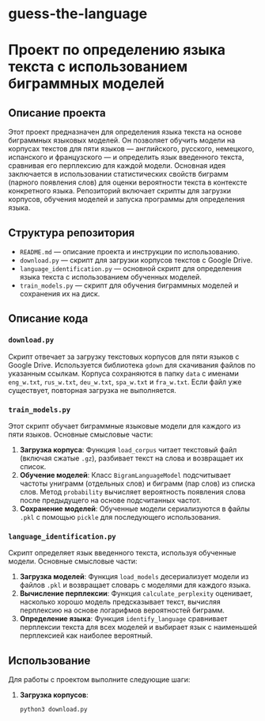 # guess-the-language
# Проект по определению языка текста с использованием биграммных моделей

## Описание проекта

Этот проект предназначен для определения языка текста на основе биграммных языковых моделей. Он позволяет обучить модели на корпусах текстов для пяти языков — английского, русского, немецкого, испанского и французского — и определить язык введенного текста, сравнивая его перплексию для каждой модели. Основная идея заключается в использовании статистических свойств биграмм (парного появления слов) для оценки вероятности текста в контексте конкретного языка. Репозиторий включает скрипты для загрузки корпусов, обучения моделей и запуска программы для определения языка.

## Структура репозитория

- `README.md` — описание проекта и инструкции по использованию.
- `download.py` — скрипт для загрузки корпусов текстов с Google Drive.
- `language_identification.py` — основной скрипт для определения языка текста с использованием обученных моделей.
- `train_models.py` — скрипт для обучения биграммных моделей и сохранения их на диск.

## Описание кода

### `download.py`

Скрипт отвечает за загрузку текстовых корпусов для пяти языков с Google Drive. Используется библиотека `gdown` для скачивания файлов по указанным ссылкам. Корпуса сохраняются в папку `data` с именами `eng_w.txt`, `rus_w.txt`, `deu_w.txt`, `spa_w.txt` и `fra_w.txt`. Если файл уже существует, повторная загрузка не выполняется.

### `train_models.py`

Этот скрипт обучает биграммные языковые модели для каждого из пяти языков. Основные смысловые части:

1. **Загрузка корпуса**: Функция `load_corpus` читает текстовый файл (включая сжатые `.gz`), разбивает текст на слова и возвращает их список.
2. **Обучение моделей**: Класс `BigramLanguageModel` подсчитывает частоты униграмм (отдельных слов) и биграмм (пар слов) из списка слов. Метод `probability` вычисляет вероятность появления слова после предыдущего на основе подсчитанных частот.
3. **Сохранение моделей**: Обученные модели сериализуются в файлы `.pkl` с помощью `pickle` для последующего использования.

### `language_identification.py`

Скрипт определяет язык введенного текста, используя обученные модели. Основные смысловые части:

1. **Загрузка моделей**: Функция `load_models` десериализует модели из файлов `.pkl` и возвращает словарь с моделями для каждого языка.
2. **Вычисление перплексии**: Функция `calculate_perplexity` оценивает, насколько хорошо модель предсказывает текст, вычисляя перплексию на основе логарифмов вероятностей биграмм.
3. **Определение языка**: Функция `identify_language` сравнивает перплексии текста для всех моделей и выбирает язык с наименьшей перплексией как наиболее вероятный.

## Использование

Для работы с проектом выполните следующие шаги:

1. **Загрузка корпусов**:
   ```bash
   python3 download.py
